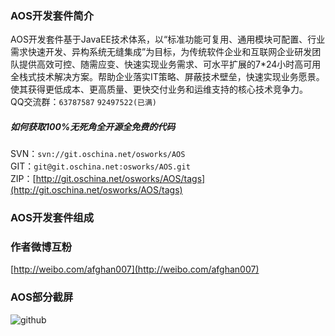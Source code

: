 ### AOS开发套件简介
AOS开发套件基于JavaEE技术体系，以“标准功能可复用、通用模块可配置、行业需求快速开发、异构系统无缝集成”为目标，为传统软件企业和互联网企业研发团队提供高效可控、随需应变、快速实现业务需求、可水平扩展的7*24小时高可用全栈式技术解决方案。帮助企业落实IT策略、屏蔽技术壁垒，快速实现业务愿景。使其获得更低成本、更高质量、更快交付业务和运维支持的核心技术竞争力。<br>
QQ交流群：```63787587``` ```92497522(已满)```

##### 如何获取100%无死角全开源全免费的代码
SVN：```svn://git.oschina.net/osworks/AOS```<br>
GIT：```git@git.oschina.net:osworks/AOS.git```<br>
ZIP：[http://git.oschina.net/osworks/AOS/tags](http://git.oschina.net/osworks/AOS/tags)<br>

### AOS开发套件组成

### 作者微博互粉
[http://weibo.com/afghan007](http://weibo.com/afghan007)
### AOS部分截屏 
![github](http://dl2.iteye.com/upload/attachment/0109/7699/6f8c148a-6ada-3889-a740-d9439ccd299e.gif "AOS截屏")
